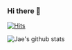 ### Hi there 👋

[![Hits](https://hits.seeyoufarm.com/api/count/incr/badge.svg?url=https%3A%2F%2Fgithub.com%2Fdoolybom1%2Fhit-counter&count_bg=%235CB319&title_bg=%23555555&icon=&icon_color=%23E7E7E7&title=Hits&edge_flat=false)](https://hits.seeyoufarm.com)


![Jae's github stats](https://github-readme-stats.vercel.app/api?username=doolybom1&show_icons=true)
<!--
**doolybom1/doolybom1** is a ✨ _special_ ✨ repository because its `README.md` (this file) appears on your GitHub profile.

Here are some ideas to get you started:

- 🔭 I’m currently working on ...
- 🌱 I’m currently learning ...
- 👯 I’m looking to collaborate on ...
- 🤔 I’m looking for help with ...
- 💬 Ask me about ...
- 📫 How to reach me: ...
- 😄 Pronouns: ...
- ⚡ Fun fact: ...
-->
